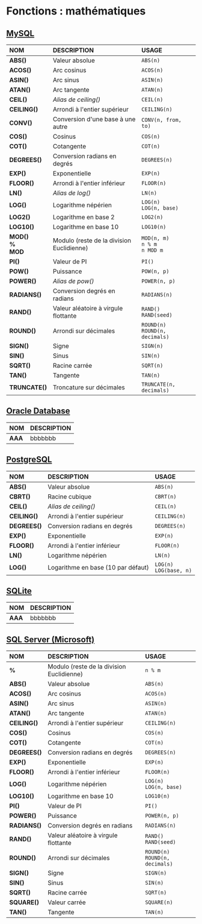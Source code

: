 # Fonctions : mathématiques

## [MySQL](https://dev.mysql.com/doc/)

|NOM|DESCRIPTION|USAGE
|:--|:--|:--|
|**ABS()**|Valeur absolue|`ABS(n)`|
|**ACOS()**|Arc cosinus|`ACOS(n)`|
|**ASIN()**|Arc sinus|`ASIN(n)`|
|**ATAN()**|Arc tangente|`ATAN(n)`|
|**CEIL()**|_Alias de ceiling()_|`CEIL(n)`|
|**CEILING()**|Arrondi à l'entier supérieur|`CEILING(n)`|
|**CONV()**|Conversion d'une base à une autre|`CONV(n, from, to)`|
|**COS()**|Cosinus|`COS(n)`|
|**COT()**|Cotangente|`COT(n)`|
|**DEGREES()**|Conversion radians en degrés|`DEGREES(n)`|
|**EXP()**|Exponentielle|`EXP(n)`|
|**FLOOR()**|Arrondi à l'entier inférieur|`FLOOR(n)`|
|**LN()**|_Alias de log()_|`LN(n)`|
|**LOG()**|Logarithme népérien|`LOG(n)`<br>`LOG(n, base)`|
|**LOG2()**|Logarithme en base 2|`LOG2(n)`|
|**LOG10()**|Logarithme en base 10|`LOG10(n)`|
|**MOD()<br>%<br>MOD**|Modulo (reste de la division Euclidienne)|`MOD(n, m)`<br>`n % m`<br>`n MOD m`|
|**PI()**|Valeur de PI|`PI()`|
|**POW()**|Puissance|`POW(n, p)`|
|**POWER()**|_Alias de pow()_|`POWER(n, p)`|
|**RADIANS()**|Conversion degrés en radians|`RADIANS(n)`|
|**RAND()**|Valeur aléatoire à virgule flottante|`RAND()`<br>`RAND(seed)`|
|**ROUND()**|Arrondi sur décimales|`ROUND(n)`<br>`ROUND(n, decimals)`|
|**SIGN()**|Signe|`SIGN(n)`|
|**SIN()**|Sinus|`SIN(n)`|
|**SQRT()**|Racine carrée|`SQRT(n)`|
|**TAN()**|Tangente|`TAN(n)`|
|**TRUNCATE()**|Troncature sur décimales|`TRUNCATE(n, decimals)`|

## [Oracle Database](https://docs.oracle.com/cd/B19306_01/index.htm)

|NOM|DESCRIPTION|
|:--|:--|
|**AAA**|bbbbbbb|

## [PostgreSQL](https://docs.postgresql.fr/)

|NOM|DESCRIPTION|USAGE|
|:--|:--|:--|
|**ABS()**|Valeur absolue|`ABS(n)`|
|**CBRT()**|Racine cubique|`CBRT(n)`|
|**CEIL()**|_Alias de ceiling()_|`CEIL(n)`|
|**CEILING()**|Arrondi à l'entier supérieur|`CEILING(n)`|
|**DEGREES()**|Conversion radians en degrés|`DEGREES(n)`|
|**EXP()**|Exponentielle|`EXP(n)`|
|**FLOOR()**|Arrondi à l'entier inférieur|`FLOOR(n)`|
|**LN()**|Logarithme népérien|`LN(n)`|
|**LOG()**|Logarithme en base (10 par défaut)|`LOG(n)`<br>`LOG(base, n)`|

## [SQLite](https://sqlite.org/docs.html)

|NOM|DESCRIPTION|
|:--|:--|
|**AAA**|bbbbbbb|

## [SQL Server (Microsoft)](https://docs.microsoft.com/fr-fr/sql)

|NOM|DESCRIPTION|USAGE|
|:--|:--|:--|
|**%**|Modulo (reste de la division Euclidienne)|`n % m`|
|**ABS()**|Valeur absolue|`ABS(n)`|
|**ACOS()**|Arc cosinus|`ACOS(n)`|
|**ASIN()**|Arc sinus|`ASIN(n)`|
|**ATAN()**|Arc tangente|`ATAN(n)`|
|**CEILING()**|Arrondi à l'entier supérieur|`CEILING(n)`|
|**COS()**|Cosinus|`COS(n)`|
|**COT()**|Cotangente|`COT(n)`|
|**DEGREES()**|Conversion radians en degrés|`DEGREES(n)`|
|**EXP()**|Exponentielle|`EXP(n)`|
|**FLOOR()**|Arrondi à l'entier inférieur|`FLOOR(n)`|
|**LOG()**|Logarithme népérien|`LOG(n)`<br>`LOG(n, base)`|
|**LOG10()**|Logarithme en base 10|`LOG10(n)`|
|**PI()**|Valeur de PI|`PI()`|
|**POWER()**|Puissance|`POWER(n, p)`|
|**RADIANS()**|Conversion degrés en radians|`RADIANS(n)`|
|**RAND()**|Valeur aléatoire à virgule flottante|`RAND()`<br>`RAND(seed)`|
|**ROUND()**|Arrondi sur décimales|`ROUND(n)`<br>`ROUND(n, decimals)`|
|**SIGN()**|Signe|`SIGN(n)`|
|**SIN()**|Sinus|`SIN(n)`|
|**SQRT()**|Racine carrée|`SQRT(n)`|
|**SQUARE()**|Valeur carrée|`SQUARE(n)`|
|**TAN()**|Tangente|`TAN(n)`|
